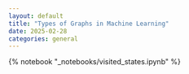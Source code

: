 ```yaml
---
layout: default
title: "Types of Graphs in Machine Learning"
date: 2025-02-28
categories: general
---
```

{% notebook "_notebooks/visited_states.ipynb" %}